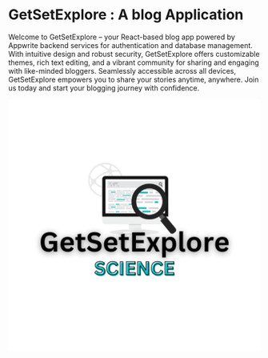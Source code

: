 # GetSetExplore : A blog Application
Welcome to GetSetExplore – your React-based blog app powered by Appwrite backend services for authentication and database management. With intuitive design and robust security, GetSetExplore offers customizable themes, rich text editing, and a vibrant community for sharing and engaging with like-minded bloggers. Seamlessly accessible across all devices, GetSetExplore empowers you to share your stories anytime, anywhere. Join us today and start your blogging journey with confidence.

![getsetexplore-logo](public/images/LOGO/android-chrome-512x512.png)
